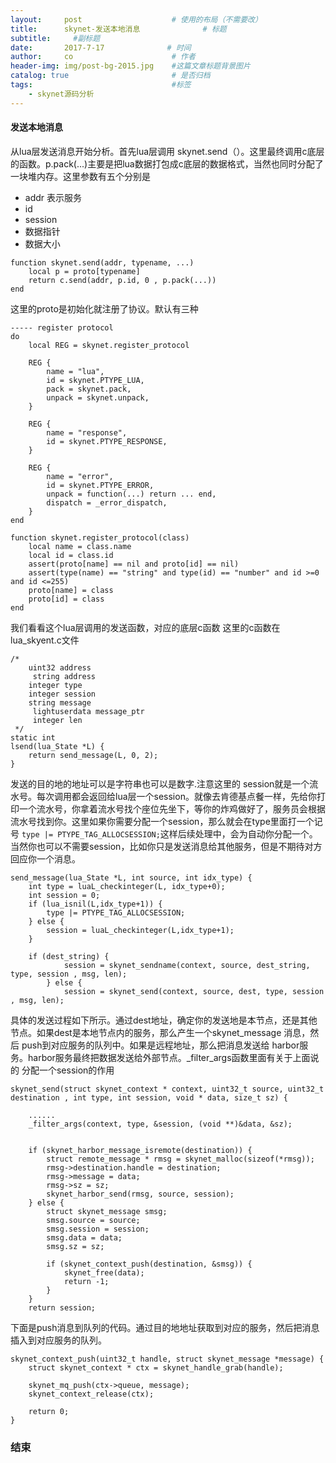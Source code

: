 ```yaml
---
layout:     post                    # 使用的布局（不需要改）
title:      skynet-发送本地消息              # 标题 
subtitle:     #副标题
date:       2017-7-17              # 时间
author:     co                      # 作者
header-img: img/post-bg-2015.jpg    #这篇文章标题背景图片
catalog: true                       # 是否归档
tags:                               #标签
    - skynet源码分析
---
```

#### 发送本地消息
从lua层发送消息开始分析。首先lua层调用 skynet.send（）。这里最终调用c底层的函数。p.pack(...)主要是把lua数据打包成c底层的数据格式，当然也同时分配了一块堆内存。这里参数有五个分别是 
- addr 表示服务
- id 
- session 
- 数据指针
- 数据大小


```
function skynet.send(addr, typename, ...)
	local p = proto[typename]
	return c.send(addr, p.id, 0 , p.pack(...))
end
```
这里的proto是初始化就注册了协议。默认有三种
```
----- register protocol
do
	local REG = skynet.register_protocol

	REG {
		name = "lua",
		id = skynet.PTYPE_LUA,
		pack = skynet.pack,
		unpack = skynet.unpack,
	}

	REG {
		name = "response",
		id = skynet.PTYPE_RESPONSE,
	}

	REG {
		name = "error",
		id = skynet.PTYPE_ERROR,
		unpack = function(...) return ... end,
		dispatch = _error_dispatch,
	}
end

function skynet.register_protocol(class)
	local name = class.name
	local id = class.id
	assert(proto[name] == nil and proto[id] == nil)
	assert(type(name) == "string" and type(id) == "number" and id >=0 and id <=255)
	proto[name] = class
	proto[id] = class
end

```
我们看看这个lua层调用的发送函数，对应的底层c函数 这里的c函数在 lua_skyent.c文件
```
/*
	uint32 address
	 string address
	integer type
	integer session
	string message
	 lightuserdata message_ptr
	 integer len
 */
static int
lsend(lua_State *L) {
	return send_message(L, 0, 2);
}
```
发送的目的地的地址可以是字符串也可以是数字.注意这里的 session就是一个流水号。每次调用都会返回给lua层一个session。就像去肯德基点餐一样，先给你打印一个流水号，你拿着流水号找个座位先坐下，等你的炸鸡做好了，服务员会根据流水号找到你。这里如果你需要分配一个session，那么就会在type里面打一个记号 `type |= PTYPE_TAG_ALLOCSESSION;`这样后续处理中，会为自动你分配一个。当然你也可以不需要session，比如你只是发送消息给其他服务，但是不期待对方回应你一个消息。

```
send_message(lua_State *L, int source, int idx_type) {
	int type = luaL_checkinteger(L, idx_type+0);
	int session = 0;
	if (lua_isnil(L,idx_type+1)) {
		type |= PTYPE_TAG_ALLOCSESSION;
	} else {
		session = luaL_checkinteger(L,idx_type+1);
	}

	if (dest_string) {
			session = skynet_sendname(context, source, dest_string, type, session , msg, len);
		} else {
			session = skynet_send(context, source, dest, type, session , msg, len);

```
具体的发送过程如下所示。通过dest地址，确定你的发送地是本节点，还是其他节点。如果dest是本地节点内的服务，那么产生一个skynet_message 消息，然后 push到对应服务的队列中。如果是远程地址，那么把消息发送给 harbor服务。harbor服务最终把数据发送给外部节点。_filter_args函数里面有关于上面说的 分配一个session的作用

```
skynet_send(struct skynet_context * context, uint32_t source, uint32_t destination , int type, int session, void * data, size_t sz) {

	......
	_filter_args(context, type, &session, (void **)&data, &sz);

	
	if (skynet_harbor_message_isremote(destination)) {
		struct remote_message * rmsg = skynet_malloc(sizeof(*rmsg));
		rmsg->destination.handle = destination;
		rmsg->message = data;
		rmsg->sz = sz;
		skynet_harbor_send(rmsg, source, session);
	} else {
		struct skynet_message smsg;
		smsg.source = source;
		smsg.session = session;
		smsg.data = data;
		smsg.sz = sz;

		if (skynet_context_push(destination, &smsg)) {
			skynet_free(data);
			return -1;
		}
	}
	return session;

```

下面是push消息到队列的代码。通过目的地地址获取到对应的服务，然后把消息插入到对应服务的队列。
```
skynet_context_push(uint32_t handle, struct skynet_message *message) {
	struct skynet_context * ctx = skynet_handle_grab(handle);

	skynet_mq_push(ctx->queue, message);
	skynet_context_release(ctx);

	return 0;
}
```

### 结束